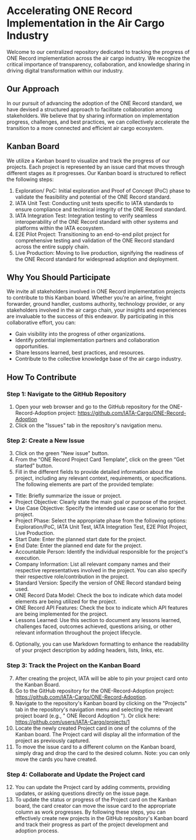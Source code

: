 # Accelerating ONE Record Implementation in the Air Cargo Industry
Welcome to our centralized repository dedicated to tracking the progress of ONE Record implementation across the air cargo industry. We recognize the critical importance of transparency, collaboration, and knowledge sharing in driving digital transformation within our industry.
## Our Approach
In our pursuit of advancing the adoption of the ONE Record standard, we have devised a structured approach to facilitate collaboration among stakeholders. We believe that by sharing information on implementation progress, challenges, and best practices, we can collectively accelerate the transition to a more connected and efficient air cargo ecosystem.
## Kanban Board
We utilize a Kanban board to visualize and track the progress of our projects. Each project is represented by an issue card that moves through different stages as it progresses. Our Kanban board is structured to reflect the following steps:
1.	Exploration/ PoC: Initial exploration and Proof of Concept (PoC) phase to validate the feasibility and potential of the ONE Record standard.
2.	IATA Unit Test: Conducting unit tests specific to IATA standards to ensure compliance and technical integrity of the ONE Record standard.
3.	IATA Integration Test: Integration testing to verify seamless interoperability of the ONE Record standard with other systems and platforms within the IATA ecosystem.
4.	E2E Pilot Project: Transitioning to an end-to-end pilot project for comprehensive testing and validation of the ONE Record standard across the entire supply chain.
5.	Live Production: Moving to live production, signifying the readiness of the ONE Record standard for widespread adoption and deployment.
## Why You Should Participate
We invite all stakeholders involved in ONE Record implementation projects to contribute to this Kanban board. Whether you're an airline, freight forwarder, ground handler, customs authority, technology provider, or any stakeholders involved in the air cargo chain, your insights and experiences are invaluable to the success of this endeavor. By participating in this collaborative effort, you can:
-	Gain visibility into the progress of other organizations.
-	Identify potential implementation partners and collaboration opportunities.
-	Share lessons learned, best practices, and resources.
-	Contribute to the collective knowledge base of the air cargo industry.
## How To Contribute
### Step 1: Navigate to the GitHub Repository
1.	Open your web browser and go to the GitHub repository for the ONE-Record-Adoption project: https://github.com/IATA-Cargo/ONE-Record-Adoption
2.	Click on the "Issues" tab in the repository's navigation menu.
### Step 2: Create a New Issue

3.	Click on the green "New issue" button.
4.	From the “ONE Record Project Card Template”, click on the green “Get started” button.
5.	Fill in the different fields to provide detailed information about the project, including any relevant context, requirements, or specifications. The following elements are part of the provided template:
- Title: Briefly summarize the issue or project.
- Project Objective: Clearly state the main goal or purpose of the project.
- Use Case Objective: Specify the intended use case or scenario for the project.
- Project Phase: Select the appropriate phase from the following options: Exploration/PoC, IATA Unit Test, IATA Integration Test, E2E Pilot Project, Live Production.
- Start Date: Enter the planned start date for the project.
- End Date: Enter the planned end date for the project.
- Accountable Person: Identify the individual responsible for the project's execution.
- Company Information: List all relevant company names and their respective representatives involved in the project. You can also specify their respective role/contribution in the project.
- Standard Version: Specify the version of ONE Record standard being used.
- ONE Record Data Model: Check the box to indicate which data model elements are being utilized for the project.
- ONE Record API Features: Check the box to indicate which API features are being implemented for the project.
- Lessons Learned: Use this section to document any lessons learned, challenges faced, outcomes achieved, questions arising, or other relevant information throughout the project lifecycle.
6.	Optionally, you can use Markdown formatting to enhance the readability of your project description by adding headers, lists, links, etc.

### Step 3: Track the Project on the Kanban Board

7.	After creating the project, IATA will be able to pin your project card onto the Kanban Board.
8.	Go to the GitHub repository for the ONE-Record-Adoption project: https://github.com/IATA-Cargo/ONE-Record-Adoption.
9.	Navigate to the repository's Kanban board by clicking on the "Projects" tab in the repository's navigation menu and selecting the relevant project board (e.g., " ONE Record Adoption "). Or click here: https://github.com/users/IATA-Cargo/projects/1
10.	Locate the newly created Project card in one of the columns of the Kanban board. The Project card will display all the information of the project as previously captured.
11.	To move the issue card to a different column on the Kanban board, simply drag and drop the card to the desired column. Note: you can only move the cards you have created.
### Step 4: Collaborate and Update the Project card
12.	You can update the Project card by adding comments, providing updates, or asking questions directly on the issue page.
13.	To update the status or progress of the Project card on the Kanban board, the card creator can move the issue card to the appropriate column as work progresses.
By following these steps, you can effectively create new projects in the GitHub repository's Kanban board and track their progress as part of the project development and adoption process.
